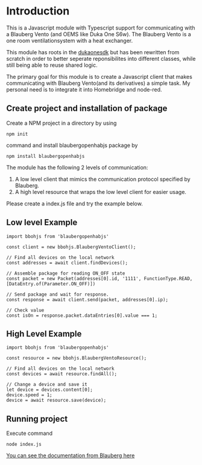 # Introduction

This is a Javascript module with Typescript support for communicating with a Blauberg Vento (and OEMS like Duka One S6w).
The Blauberg Vento is a one room ventilationsystem with a heat exchanger.

This module has roots in the [dukaonesdk](https://github.com/dingusdk/dukaonesdk/blob/master/readme.md) but has been rewritten from scratch in order to better seperate reponsibilites into different classes, while still being able to reuse shared logic.

The primary goal for this module is to create a Javascript client that makes communicating with Blauberg Vento(and its derivatives) a simple task. My personal need is to integrate it into Homebridge and node-red.

## Create project and installation of package

Create a NPM project in a directory by using

```
npm init
```

command and install blaubergopenhabjs package by

```
npm install blaubergopenhabjs
```

The module has the following 2 levels of communication:
1. A low level client that mimics the communication protocol specified by Blauberg.
2. A high level resource that wraps the low level client for easier usage.

Please create a index.js file and try the example below.
 
## Low level Example 

```
import bbohjs from 'blaubergopenhabjs'

const client = new bbohjs.BlaubergVentoClient();

// Find all devices on the local network
const addresses = await client.findDevices();

// Assemble package for reading ON_OFF state
const packet = new Packet(addresses[0].id, '1111', FunctionType.READ, [DataEntry.of(Parameter.ON_OFF)])

// Send package and wait for response.
const response = await client.send(packet, addresses[0].ip);

// Check value
const isOn = response.packet.dataEntries[0].value === 1;
```

## High Level Example

```
import bbohjs from 'blaubergopenhabjs'

const resource = new bbohjs.BlaubergVentoResource();

// Find all devices on the local network
const devices = await resource.findAll();

// Change a device and save it
let device = devices.content[0];
device.speed = 1;
device = await resource.save(device);

```
## Running project

Execute command

```
node index.js
```

[You can see the documentation from Blauberg here](https://blaubergventilatoren.de/uploads/download/b133_4_1en_01preview.pdf)
